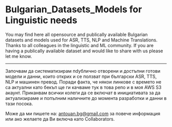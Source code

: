 # Bulgarian_Datasets_Models for Linguistic needs
You may find here all opensource and publically available Bulgarian datasets and models used for ASR, TTS, NLP and Machine Translations. Thanks to all colleagues in the linguistic and ML community. 
If you are having a publically available dataset and would like to share with us please let me know. 
__________________________
Започвам да систематизирам пdублично отворени и достъпни готови модели и данни, които открих и се ползват при български ASR, TTS, NLP и машинен превод. Поради факта, че някои линкове с времето не са актуални като бекъп ще ги качваме тук в това репо и в моя AWS S3 акаунт.
Приканвам всички колеги да се включат в инициативата за да актуализираме и попълним наличните до момента разработки и данни в тази посока.

Може да ми пишете на: antouan.bg@gmail.com за повече информация или ако желаете да Ви включа като Collaborators.

